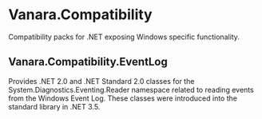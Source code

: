 # Vanara.Compatibility
Compatibility packs for .NET exposing Windows specific functionality.

## Vanara.Compatibility.EventLog
Provides .NET 2.0 and .NET Standard 2.0 classes for the System.Diagnostics.Eventing.Reader namespace related to reading events from the Windows Event Log. These classes were introduced into the standard library in .NET 3.5.
